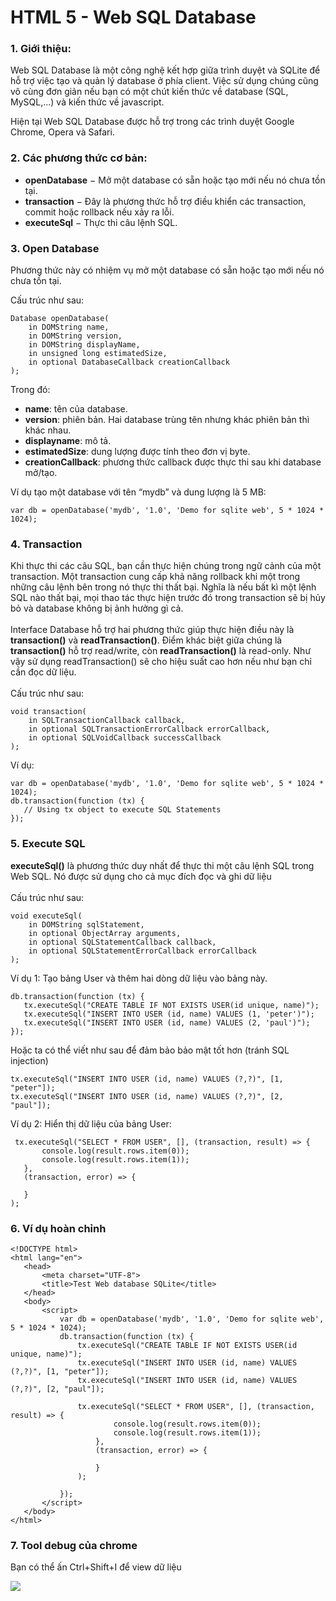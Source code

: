 # HTML 5 - Web SQL Database

### 1. Giới thiệu:
Web SQL Database là một công nghệ kết hợp giữa trình duyệt và SQLite  để hỗ trợ việc tạo và quản lý database ở phía client. Việc sử dụng chúng cũng vô cùng đơn giản nếu bạn có một chút kiến thức về database (SQL, MySQL,...) và kiến thức về javascript.

Hiện tại Web SQL Database được hỗ trợ trong các trình duyệt Google Chrome, Opera và Safari.

### 2. Các phương thức cơ bản:

* **openDatabase** − Mở một database có sẵn hoặc tạo mới nếu nó chưa tồn tại.
* **transaction** − Đây là phương thức hỗ trợ điều khiển các transaction, commit hoặc rollback nếu xảy ra lỗi.
* **executeSql** − Thực thi câu lệnh SQL.


### 3. Open Database

Phương thức này có nhiệm vụ mở một database có sẵn hoặc tạo mới nếu nó chưa tồn tại. 


Cấu trúc như sau:

```
Database openDatabase(
	in DOMString name,
	in DOMString version,
	in DOMString displayName,
	in unsigned long estimatedSize,
	in optional DatabaseCallback creationCallback
);
```

Trong đó:


+ **name**: tên của database.
+ **version**: phiên bản. Hai database trùng tên nhưng khác phiên bản thì khác nhau.
+ **displayname**: mô tả.
+ **estimatedSize**: dung lượng được tính theo đơn vị byte.
+ **creationCallback**: phương thức callback được thực thi sau khi database mở/tạo.

Ví dụ tạo một database với tên “mydb” và dung lượng là 5 MB:

`var db = openDatabase('mydb', '1.0', 'Demo for sqlite web', 5 * 1024 * 1024);`

### 4. Transaction

Khi thực thi các câu SQL, bạn cần thực hiện chúng trong ngữ cảnh của một transaction. Một transaction cung cấp khả năng rollback khi một trong những câu lệnh bên trong nó thực thi thất bại. Nghĩa là nếu bất kì một lệnh SQL nào thất bại, mọi thao tác thực hiện trước đó trong transaction sẽ bị hủy bỏ và database không bị ảnh hưởng gì cả.
<br>
<br>
Interface Database hỗ trợ hai phương thức giúp thực hiện điều này là **transaction()** và **readTransaction()**. Điểm khác biệt giữa chúng là **transaction()** hỗ trợ read/write, còn **readTransaction()** là read-only. Như vậy sử dụng readTransaction() sẽ cho hiệu suất cao hơn nếu như bạn chỉ cần đọc dữ liệu.
<br>
<br>
Cấu trúc như sau:
<br>
```
void transaction(
	in SQLTransactionCallback callback,
	in optional SQLTransactionErrorCallback errorCallback,
	in optional SQLVoidCallback successCallback
);
```

Ví dụ:


```
var db = openDatabase('mydb', '1.0', 'Demo for sqlite web', 5 * 1024 * 1024);
db.transaction(function (tx) {
   // Using tx object to execute SQL Statements
});
```

### 5. Execute SQL


**executeSql()** là phương thức duy nhất để thực thi một câu lệnh SQL trong Web SQL. Nó được sử dụng cho cả mục đích đọc và ghi dữ liệu
<br>
<br>
Cấu trúc như sau:
<br>

```
void executeSql(
	in DOMString sqlStatement,
	in optional ObjectArray arguments,
	in optional SQLStatementCallback callback,
	in optional SQLStatementErrorCallback errorCallback
);
```

Ví dụ 1: Tạo bảng User và thêm hai dòng dữ liệu vào bảng này.


```
db.transaction(function (tx) {
   tx.executeSql("CREATE TABLE IF NOT EXISTS USER(id unique, name)");
   tx.executeSql("INSERT INTO USER (id, name) VALUES (1, 'peter')");
   tx.executeSql("INSERT INTO USER (id, name) VALUES (2, 'paul')");
});
```


Hoặc ta có thể viết như sau để đảm bảo bảo mật tốt hơn (tránh SQL injection)

```
tx.executeSql("INSERT INTO USER (id, name) VALUES (?,?)", [1, "peter"]);
tx.executeSql("INSERT INTO USER (id, name) VALUES (?,?)", [2, "paul"]);
```



Ví dụ 2: Hiển thị dữ liệu của bảng User:

```
 tx.executeSql("SELECT * FROM USER", [], (transaction, result) => {
       console.log(result.rows.item(0));
       console.log(result.rows.item(1));
   },
   (transaction, error) => {

   }
);
```

### 6. Ví dụ hoàn chỉnh

```
<!DOCTYPE html>
<html lang="en">
   <head>
       <meta charset="UTF-8">
       <title>Test Web database SQLite</title>
   </head>
   <body>
       <script>
           var db = openDatabase('mydb', '1.0', 'Demo for sqlite web', 5 * 1024 * 1024);
           db.transaction(function (tx) {
               tx.executeSql("CREATE TABLE IF NOT EXISTS USER(id unique, name)");
               tx.executeSql("INSERT INTO USER (id, name) VALUES (?,?)", [1, "peter"]);
               tx.executeSql("INSERT INTO USER (id, name) VALUES (?,?)", [2, "paul"]);

               tx.executeSql("SELECT * FROM USER", [], (transaction, result) => {
                       console.log(result.rows.item(0));
                       console.log(result.rows.item(1));
                   },
                   (transaction, error) => {

                   }
               );

           });
       </script>
   </body>
</html>
```

### 7. Tool debug của chrome

Bạn có thể ấn Ctrl+Shift+I để view dữ liệu

![](https://images.viblo.asia/2be584f6-2b27-4726-9464-5995b26cb7d4.png)